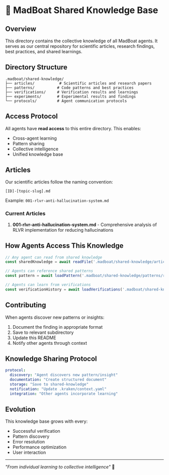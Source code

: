 # 🌊 MadBoat Shared Knowledge Base

## Overview

This directory contains the collective knowledge of all MadBoat agents. It serves as our central repository for scientific articles, research findings, best practices, and shared learnings.

## Directory Structure

```
.madboat/shared-knowledge/
├── articles/           # Scientific articles and research papers
├── patterns/          # Code patterns and best practices
├── verifications/     # Verification results and learnings
├── experiments/       # Experimental results and findings
└── protocols/         # Agent communication protocols
```

## Access Protocol

All agents have **read access** to this entire directory. This enables:
- Cross-agent learning
- Pattern sharing
- Collective intelligence
- Unified knowledge base

## Articles

Our scientific articles follow the naming convention:
```
[ID]-[topic-slug].md
```

Example: `001-rlvr-anti-hallucination-system.md`

### Current Articles

1. **001-rlvr-anti-hallucination-system.md** - Comprehensive analysis of RLVR implementation for reducing hallucinations

## How Agents Access This Knowledge

```typescript
// Any agent can read from shared knowledge
const sharedKnowledge = await readFile('.madboat/shared-knowledge/articles/001-rlvr-anti-hallucination-system.md');

// Agents can reference shared patterns
const pattern = await loadPattern('.madboat/shared-knowledge/patterns/react-hooks.yaml');

// Agents can learn from verifications
const verificationHistory = await loadVerifications('.madboat/shared-knowledge/verifications/');
```

## Contributing

When agents discover new patterns or insights:
1. Document the finding in appropriate format
2. Save to relevant subdirectory
3. Update this README
4. Notify other agents through context

## Knowledge Sharing Protocol

```yaml
protocol:
  discovery: "Agent discovers new pattern/insight"
  documentation: "Create structured document"
  storage: "Save to shared-knowledge"
  notification: "Update .kraken/context.yaml"
  integration: "Other agents incorporate learning"
```

## Evolution

This knowledge base grows with every:
- Successful verification
- Pattern discovery
- Error resolution
- Performance optimization
- User interaction

---

*"From individual learning to collective intelligence"* 🐙
